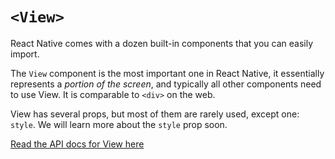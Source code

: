 # `<View>`

React Native comes with a dozen built-in components that you can easily import.

The `View` component is the most important one in React Native, it essentially represents a *portion of the screen*, and typically all other components need to use View. It is comparable to `<div>` on the web.

View has several props, but most of them are rarely used, except one: `style`. We will learn more about the `style` prop soon.

[Read the API docs for View here](https://facebook.github.io/react-native/docs/view)
